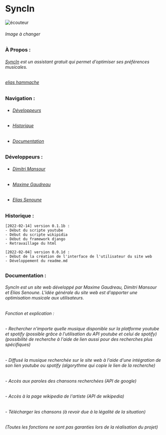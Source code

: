 # SyncIn
![écouteur](https://arabinene.com/10416-medium_default/ecouteurs-lenovo-livepods-lp3s-sans-fil-double-mains-libres-bluetooth-50-tactile-300-mah-avec-reduction-du-bruit-noir.jpg)
###### Image à changer
### À Propos :
###### [SyncIn](https://github.com/LesGrailleurs/H22-GR1-SyncIn) est un assistant gratuit qui permet d'optimiser ses préférences musicales.
###### [elias hammache](https://scontent-lga3-2.xx.fbcdn.net/v/t39.30808-6/219754083_1579991059003886_126154138833348961_n.jpg?_nc_cat=109&ccb=1-5&_nc_sid=09cbfe&_nc_ohc=_-8RO6qmujkAX-0IHHW&_nc_ht=scontent-lga3-2.xx&oh=00_AT9NnJkwMdqCWDO3MG9o0rCSN_bM43a93KQX-KAMs-56tg&oe=620F2911)

##

### Navigation :
- ###### [Développeurs](https://github.com/LesGrailleurs/H22-GR1-SyncIn/blob/main/README.md#%C3%A9quipe-)
- ###### [Historique](https://github.com/LesGrailleurs/H22-GR1-SyncIn/blob/main/README.md#historique-)
- ###### [Documentation](https://github.com/LesGrailleurs/H22-GR1-SyncIn/blob/main/README.md#documentation-)

##

### Développeurs :
- ###### [Dimitri Mansour](https://github.com/LesGrailleurs)
- ###### [Maxime Gaudreau](https://github.com/LeFamil99)
- ###### [Elias Senoune](https://github.com/liyan19)

##

### Historique :

```
[2022-02-14] version 0.1.1b :
- Début du scripte youtube
- Début du scripte wikipidia
- Début du framework django
- Retravaillage du html
```

```
[2022-02-04] version 0.0.1d :
- Début de la création de l'interface de l'utilisateur du site web
- Développement du readme.md
```

##

### Documentation :

###### SyncIn est un site web développé par Maxime Gaudreau, Dimitri Mansour et Elias Senoune. L'idée générale du site web est d'apporter une optimisation musicale aux utilisateurs.

###### Fonction et explication :
###### - Rechercher n'importe quelle musique disponible sur la platforme youtube et spotify (possible grâce à l'utilisation du API youtube et celui de spotify) (possibilité de recherche à l'aide de lien aussi pour des recherches plus spécifiques)
###### - Diffusé la musique recherchée sur le site web à l'aide d'une intégration de son lien youtube ou spotify (algorythme qui copie le lien de la recherche)
###### - Accès aux paroles des chansons recherchées (API de google)
###### - Accès à la page wikipedia de l'artiste (API de wikipedia)
###### - Télécharger les chansons (à revoir due à la légalité de la situation) 
######  (Toutes les fonctions ne sont pas garanties lors de la réalisation du projet)
